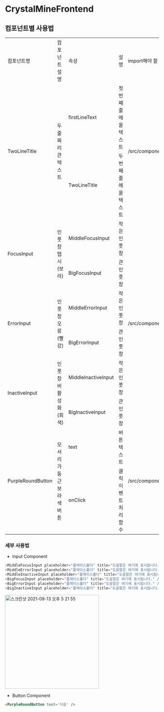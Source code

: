 # CrystalMineFrontend

## 컴포넌트별 사용법

<table>
  <tr>
    <td>컴포넌트명</td>
    <td>컴포넌트 설명</td>
    <td>속성</td>
    <td>설명</td>
    <td>import해야 할 파일</td>
  </tr>
  <tr>
    <td rowspan=2>TwoLineTitle</td>
    <td rowspan=2>두줄짜리 큰 텍스트</td>
    <td>firstLineText</td>
    <td>첫번째줄에 올 텍스트</td>
    <td rowspan=2>/src/components/Top</td>
  </tr>
    <td>TwoLineTitle</td>
    <td>두번째줄에 올 텍스트</td>
  </tr>
  <tr>
    <td rowspan=2>FocusInput</td>
    <td rowspan=2>인풋창 탭 시(보라)</td>
    <td>MiddleFocusInput</td>
    <td>작은 인풋창</td>
    <td rowspan=6>/src/components/Input</td>
  </tr>
    <td>BigFocusInput</td>
    <td>큰 인풋창</td>
  </tr>
  <tr>
    <td rowspan=2>ErrorInput</td>
    <td rowspan=2>인풋창 오류(빨강)</td>
    <td>MiddleErrorInput</td>
    <td>작은 인풋창</td>
  </tr>
    <td>BigErrorInput</td>
    <td>큰 인풋창</td>
  </tr>
  <tr>
    <td rowspan=2>InactiveInput</td>
    <td rowspan=2>인풋창 비활성화(회색)</td>
    <td>MiddleInactiveInput</td>
    <td>작은 인풋창</td>
  </tr>
    <td>BigInactiveInput</td>
    <td>큰 인풋창</td>
  </tr>
  <tr>
    <td rowspan=2>PurpleRoundButton</td>
    <td rowspan=2>모서리가 둥근 보라색 버튼</td>
    <td>text</td>
    <td>버튼 텍스트</td>
    <td rowspan=2>/src/components/Button</td>
  </tr>
    <td>onClick</td>
    <td>클릭 이벤트 처리 함수</td>
  </tr>
</table>

### 세부 사용법
- Input Component
```javascript
<MiddleFocusInput placeholder="플레이스홀더" title="도움말은 여기에 표시됩니다." />
<MiddleErrorInput placeholder="플레이스홀더" title="도움말은 여기에 표시됩니다." />
<MiddleInactiveInput placeholder="플레이스홀더" title="도움말은 여기에 표시됩니다." />
<BigFocusInput placeholder="플레이스홀더" title="도움말은 여기에 표시됩니다." />
<BigErrorInput placeholder="플레이스홀더" title="도움말은 여기에 표시됩니다." />
<BigInactiveInput placeholder="플레이스홀더" title="도움말은 여기에 표시됩니다." />
```
<img width="307" alt="스크린샷 2021-09-13 오후 5 21 55" src="https://user-images.githubusercontent.com/73841260/133049245-1c2c3ace-96cc-4b2d-90af-cc8524f86a85.png">

- Button Component
```html
<PurpleRoundButton text='다음' />
```
